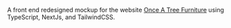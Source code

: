 A front end redesigned mockup for the website [Once A Tree Furniture](https://onceatreefurniture.com/) using TypeScript, NextJs, and TailwindCSS.
